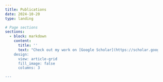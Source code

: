 ```yaml
---
title: Publications
date: 2024-10-20
type: landing

# Page sections
sections:
  - block: markdown
    content:
      title: ''
      text: "Check out my work on [Google Scholar](https://scholar.google.com/citations?user=RhThiI8AAAAJ&hl=en)
    design:
      view: article-grid
      fill_image: false
      columns: 3

---
```

